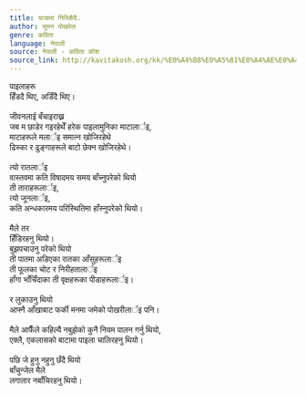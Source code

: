 ```yaml
---
title: यात्रामा निस्किँदै.
author: सुमन पोखरेल
genre: कविता
language: नेपाली
source: नेपाली - कविता कोश
source_link: http://kavitakosh.org/kk/%E0%A4%B8%E0%A5%81%E0%A4%AE%E0%A4%A8_%E0%A4%AA%E0%A5%8B%E0%A4%96%E0%A4%B0%E0%A5%87%E0%A4%B2
---
```


पाइलाहरू  
हिँडदै थिए, अडिँदै थिए।  
   
जीवनलाई बँचाइराख्न  
जब म छाडेर गइरहेथेँ हरेक पाइलामुनिका माटालार्इ,  
माटाहरूले मलार्इ समात्न खोजिरहेथे  
ढिस्का र ढुङ्गाहरूले बाटो छेक्न खोजिरहेथे।  
   
त्यो रातलार्इ  
वास्तवमा कति विषादमय समय बाँच्नुपरेको थियो  
ती ताराहरूलार्इ,  
त्यो जूनलार्इ,  
कति अन्धकारमय परिस्थितिमा हाँस्नुपरेको थियो।  
   
मैले तर  
हिँडिरहनु थियो।  
बुझपचाउनु परेको थियो  
ती पातमा अडिएका रातका आँसुहरूलार्इ  
ती फूलका चोट र निरीहतालार्इ  
हाँगा भाँचिँदाका ती वृक्षहरूका पीडाहरूलार्इ।  
   
र लुकाउनु थियो  
आफ्नै आँखाबाट फर्की मनमा जमेको पोखरीलार्इ पनि।  
   
मैले आफैँले कहिल्यै नबुझेको कुनै नियम पालन गर्नु थियो,  
एक्लै, एकलासको बाटामा पाइला चालिरहनु थियो।  
   
पछि जे हुनु नहुनु छँदै थियो  
बाँचुन्जेल मैले  
लगातार नबाँचिरहनु थियो।
